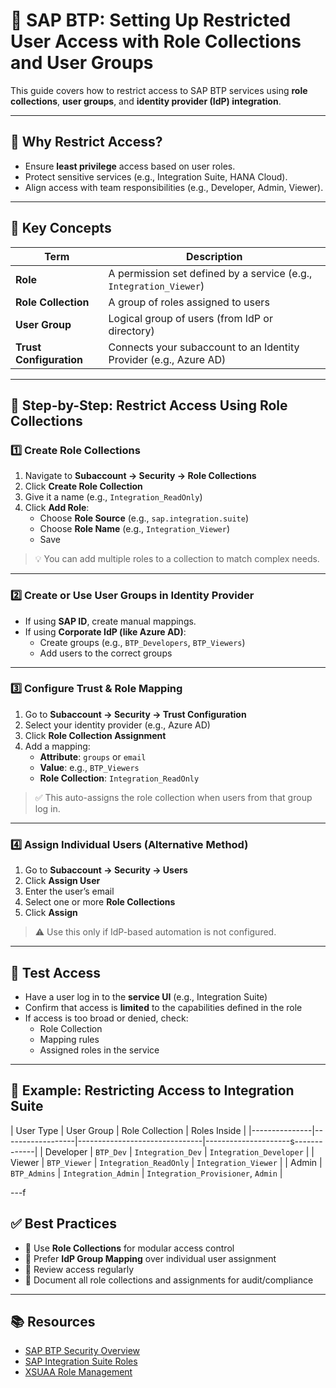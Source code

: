 # 🔐 SAP BTP: Setting Up Restricted User Access with Role Collections and User Groups

This guide covers how to restrict access to SAP BTP services using **role collections**, **user groups**, and **identity provider (IdP) integration**.

---

## 📌 Why Restrict Access?

- Ensure **least privilege** access based on user roles.
- Protect sensitive services (e.g., Integration Suite, HANA Cloud).
- Align access with team responsibilities (e.g., Developer, Admin, Viewer).

---

## 🧱 Key Concepts

| Term               | Description                                                                 |
|--------------------|-----------------------------------------------------------------------------|
| **Role**           | A permission set defined by a service (e.g., `Integration_Viewer`)          |
| **Role Collection**| A group of roles assigned to users                                           |
| **User Group**     | Logical group of users (from IdP or directory)                              |
| **Trust Configuration** | Connects your subaccount to an Identity Provider (e.g., Azure AD)   |

---

## 🧭 Step-by-Step: Restrict Access Using Role Collections

### 1️⃣ Create Role Collections

1. Navigate to **Subaccount → Security → Role Collections**
2. Click **Create Role Collection**
3. Give it a name (e.g., `Integration_ReadOnly`)
4. Click **Add Role**:
   - Choose **Role Source** (e.g., `sap.integration.suite`)
   - Choose **Role Name** (e.g., `Integration_Viewer`)
   - Save

> 💡 You can add multiple roles to a collection to match complex needs.

---

### 2️⃣ Create or Use User Groups in Identity Provider

- If using **SAP ID**, create manual mappings.
- If using **Corporate IdP (like Azure AD)**:
  - Create groups (e.g., `BTP_Developers`, `BTP_Viewers`)
  - Add users to the correct groups

---

### 3️⃣ Configure Trust & Role Mapping

1. Go to **Subaccount → Security → Trust Configuration**
2. Select your identity provider (e.g., Azure AD)
3. Click **Role Collection Assignment**
4. Add a mapping:
   - **Attribute**: `groups` or `email`
   - **Value**: e.g., `BTP_Viewers`
   - **Role Collection**: `Integration_ReadOnly`

> ✅ This auto-assigns the role collection when users from that group log in.

---

### 4️⃣ Assign Individual Users (Alternative Method)

1. Go to **Subaccount → Security → Users**
2. Click **Assign User**
3. Enter the user’s email
4. Select one or more **Role Collections**
5. Click **Assign**

> ⚠️ Use this only if IdP-based automation is not configured.

---

## 🧪 Test Access

- Have a user log in to the **service UI** (e.g., Integration Suite)
- Confirm that access is **limited** to the capabilities defined in the role
- If access is too broad or denied, check:
  - Role Collection
  - Mapping rules
  - Assigned roles in the service

---

## 🔐 Example: Restricting Access to Integration Suite

| User Type     | User Group       | Role Collection              | Roles Inside                     |
|---------------|------------------|-------------------------------|---------------------s-------------|
| Developer     | `BTP_Dev`        | `Integration_Dev`             | `Integration_Developer`          |
| Viewer        | `BTP_Viewer`     | `Integration_ReadOnly`        | `Integration_Viewer`             |
| Admin         | `BTP_Admins`     | `Integration_Admin`           | `Integration_Provisioner`, `Admin` |

---f

## ✅ Best Practices

- 🎯 Use **Role Collections** for modular access control
- 👥 Prefer **IdP Group Mapping** over individual user assignment
- 🔄 Review access regularly
- 🧾 Document all role collections and assignments for audit/compliance

---

## 📚 Resources

- [SAP BTP Security Overview](https://help.sap.com/docs/btp/security)
- [SAP Integration Suite Roles](https://help.sap.com/docs/integration-suite)
- [XSUAA Role Management](https://help.sap.com/docs/xsuaa)

